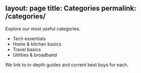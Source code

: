 layout: page
title: Categories
permalink: /categories/
---

Explore our most useful categories.

- Tech essentials
- Home & kitchen basics
- Travel basics
- Utilities & broadband

We link to in-depth guides and current best buys for each.
